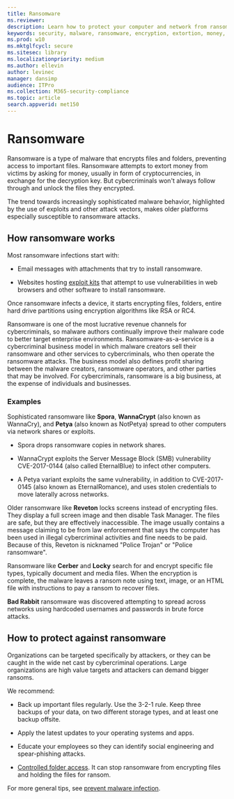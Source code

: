 ```yaml
---
title: Ransomware
ms.reviewer: 
description: Learn how to protect your computer and network from ransomware attacks, which can stop you from accessing your files.
keywords: security, malware, ransomware, encryption, extortion, money, key, infection, prevention, tips, WDSI, MMPC, Microsoft Malware Protection Center, ransomware-as-a-service, ransom, ransomware downloader, protection, prevention, solution, exploit kits, backup, Cerber, Locky, WannaCry, WannaCrypt, Petya, Spora
ms.prod: w10
ms.mktglfcycl: secure
ms.sitesec: library
ms.localizationpriority: medium
ms.author: ellevin
author: levinec
manager: dansimp
audience: ITPro
ms.collection: M365-security-compliance  
ms.topic: article
search.appverid: met150
---
```

# Ransomware

Ransomware is a type of malware that encrypts files and folders, preventing access to important files. Ransomware attempts to extort money from victims by asking for money, usually in form of cryptocurrencies, in exchange for the decryption key. But cybercriminals won't always follow through and unlock the files they encrypted.  

The trend towards increasingly sophisticated malware behavior, highlighted by the use of exploits and other attack vectors, makes older platforms especially susceptible to ransomware attacks.

## How ransomware works

Most ransomware infections start with:

* Email messages with attachments that try to install ransomware.

* Websites hosting [exploit kits](exploits-malware.md) that attempt to use vulnerabilities in web browsers and other software to install ransomware.

Once ransomware infects a device, it starts encrypting files, folders, entire hard drive partitions using encryption algorithms like RSA or RC4.

Ransomware is one of the most lucrative revenue channels for cybercriminals, so malware authors continually improve their malware code to better target enterprise environments. Ransomware-as-a-service is a cybercriminal business model in which malware creators sell their ransomware and other services to cybercriminals, who then operate the ransomware attacks. The business model also defines profit sharing between the malware creators, ransomware operators, and other parties that may be involved. For cybercriminals, ransomware is a big business, at the expense of individuals and businesses.

### Examples

Sophisticated ransomware like **Spora**, **WannaCrypt** (also known as WannaCry), and **Petya** (also known as NotPetya) spread to other computers via network shares or exploits.

* Spora drops ransomware copies in network shares.

* WannaCrypt exploits the Server Message Block (SMB) vulnerability CVE-2017-0144 (also called EternalBlue) to infect other computers. 

* A Petya variant exploits the same vulnerability, in addition to CVE-2017-0145 (also known as EternalRomance), and uses stolen credentials to move laterally across networks.

Older ransomware like **Reveton** locks screens instead of encrypting files. They display a full screen image and then disable Task Manager. The files are safe, but they are effectively inaccessible. The image usually contains a message claiming to be from law enforcement that says the computer has been used in illegal cybercriminal activities and fine needs to be paid. Because of this, Reveton is nicknamed "Police Trojan" or "Police ransomware".

Ransomware like **Cerber** and **Locky** search for and encrypt specific file types, typically document and media files. When the encryption is complete, the malware leaves a ransom note using text, image, or an HTML file with instructions to pay a ransom  to recover files.

**Bad Rabbit** ransomware was discovered attempting to spread across networks using hardcoded usernames and passwords in brute force attacks.

## How to protect against ransomware

 Organizations can be targeted specifically by attackers, or they can be caught in the wide net cast by cybercriminal operations. Large organizations are high value targets and attackers can demand bigger ransoms.

We recommend:

* Back up important files regularly. Use the 3-2-1 rule. Keep three backups of your data, on two different storage types, and at least one backup offsite.  

* Apply the latest updates to your operating systems and apps.

* Educate your employees so they can identify social engineering and spear-phishing attacks.

* [Controlled folder access](https://docs.microsoft.com/en-us/windows/security/threat-protection/microsoft-defender-atp/controlled-folders). It can stop ransomware from encrypting files and holding the files for ransom.

For more general tips, see [prevent malware infection](prevent-malware-infection.md).
